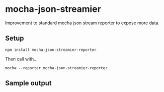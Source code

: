 # mocha-json-streamier
Improvement to standard mocha json stream reporter to expose more data.

## Setup

```npm install mocha-json-streamier-reporter```

Then call with...

```mocha --reporter mocha-json-streamier-reporter```

## Sample output
